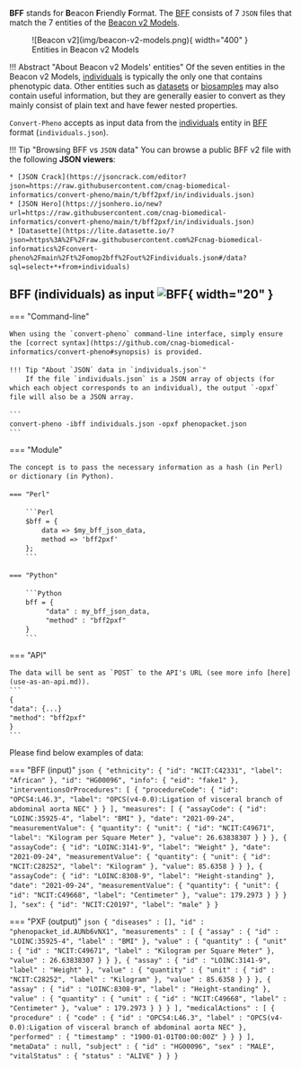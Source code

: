 **BFF** stands for **B**eacon **F**riendly **F**ormat. The [BFF](https://b2ri-documentation.readthedocs.io/en/latest/data-ingestion) consists of 7 `JSON` files that match the 7 entities of the [Beacon v2 Models](https://docs.genomebeacons.org/models).

<figure markdown>
   ![Beacon v2](img/beacon-v2-models.png){ width="400" }
   <figcaption> Entities in Beacon v2 Models</figcaption>
</figure>

!!! Abstract "About Beacon v2 Models' entities"
    Of the seven entities in the Beacon v2 Models, [individuals](https://docs.genomebeacons.org/schemas-md/individuals_defaultSchema) is typically the only one that contains phenotypic data. Other entities such as [datasets](https://docs.genomebeacons.org/schemas-md/datasets_defaultSchema) or [biosamples](https://docs.genomebeacons.org/schemas-md/biosamples_defaultSchema) may also contain useful information, but they are generally easier to convert as they mainly consist of plain text and have fewer nested properties.

   `Convert-Pheno` accepts as input data from the [individuals](https://docs.genomebeacons.org/schemas-md/individuals_defaultSchema) entity in [BFF](https://b2ri-documentation.readthedocs.io/en/latest/data-ingestion) format (`individuals.json`).

!!! Tip "Browsing BFF vs `JSON` data"
    You can browse a public BFF v2 file with the following **JSON viewers**:

    * [JSON Crack](https://jsoncrack.com/editor?json=https://raw.githubusercontent.com/cnag-biomedical-informatics/convert-pheno/main/t/bff2pxf/in/individuals.json)
    * [JSON Hero](https://jsonhero.io/new?url=https://raw.githubusercontent.com/cnag-biomedical-informatics/convert-pheno/main/t/bff2pxf/in/individuals.json)
    * [Datasette](https://lite.datasette.io/?json=https%3A%2F%2Fraw.githubusercontent.com%2Fcnag-biomedical-informatics%2Fconvert-pheno%2Fmain%2Ft%2Fomop2bff%2Fout%2Findividuals.json#/data?sql=select+*+from+individuals)

## BFF (individuals) as input ![BFF](https://avatars.githubusercontent.com/u/33450937?s=200&v=4){ width="20" }

=== "Command-line"

    When using the `convert-pheno` command-line interface, simply ensure the [correct syntax](https://github.com/cnag-biomedical-informatics/convert-pheno#synopsis) is provided.

    !!! Tip "About `JSON` data in `individuals.json`"
        If the file `individuals.json` is a JSON array of objects (for which each object corresponds to an individual), the output `-opxf` file will also be a JSON array.

    ```
    convert-pheno -ibff individuals.json -opxf phenopacket.json
    ```

=== "Module"

    The concept is to pass the necessary information as a hash (in Perl) or dictionary (in Python).

    === "Perl"

        ```Perl
        $bff = {
            data => $my_bff_json_data,
            method => 'bff2pxf'
        };
        ```

    === "Python"

        ```Python
        bff = {
             "data" : my_bff_json_data,
             "method" : "bff2pxf"
        }
        ```

=== "API"

    The data will be sent as `POST` to the API's URL (see more info [here](use-as-an-api.md)).
    ```
    {
    "data": {...}
    "method": "bff2pxf"
    }
    ```

Please find below examples of data:

=== "BFF (input)"
    ```json
    {
      "ethnicity": {
        "id": "NCIT:C42331",
        "label": "African"
      },
      "id": "HG00096",
      "info": {
        "eid": "fake1"
      },
      "interventionsOrProcedures": [
        {
          "procedureCode": {
            "id": "OPCS4:L46.3",
            "label": "OPCS(v4-0.0):Ligation of visceral branch of abdominal aorta NEC"
          }
        }
      ],
      "measures": [
        {
          "assayCode": {
            "id": "LOINC:35925-4",
            "label": "BMI"
          },
          "date": "2021-09-24",
          "measurementValue": {
            "quantity": {
              "unit": {
                "id": "NCIT:C49671",
                "label": "Kilogram per Square Meter"
              },
              "value": 26.63838307
            }
          }
        },
        {
          "assayCode": {
            "id": "LOINC:3141-9",
            "label": "Weight"
          },
          "date": "2021-09-24",
          "measurementValue": {
            "quantity": {
              "unit": {
                "id": "NCIT:C28252",
                "label": "Kilogram"
              },
              "value": 85.6358
            }
          }
        },
        {
          "assayCode": {
            "id": "LOINC:8308-9",
            "label": "Height-standing"
          },
          "date": "2021-09-24",
          "measurementValue": {
            "quantity": {
              "unit": {
                "id": "NCIT:C49668",
                "label": "Centimeter"
              },
              "value": 179.2973
            }
          }
        }
      ],
      "sex": {
        "id": "NCIT:C20197",
        "label": "male"
      }
    }
    ```
    
=== "PXF (output)"
    ```json
    {
       "diseases" : [],
       "id" : "phenopacket_id.AUNb6vNX1",
       "measurements" : [
          {
             "assay" : {
                "id" : "LOINC:35925-4",
                "label" : "BMI"
             },
             "value" : {
                "quantity" : {
                   "unit" : {
                      "id" : "NCIT:C49671",
                      "label" : "Kilogram per Square Meter"
                   },
                   "value" : 26.63838307
                }
             }
          },
          {
             "assay" : {
                "id" : "LOINC:3141-9",
                "label" : "Weight"
             },
             "value" : {
                "quantity" : {
                   "unit" : {
                      "id" : "NCIT:C28252",
                      "label" : "Kilogram"
                   },
                   "value" : 85.6358
                }
             }
          },
          {
             "assay" : {
                "id" : "LOINC:8308-9",
                "label" : "Height-standing"
             },
             "value" : {
                "quantity" : {
                   "unit" : {
                      "id" : "NCIT:C49668",
                      "label" : "Centimeter"
                   },
                   "value" : 179.2973
                }
             }
          }
       ],
       "medicalActions" : [
          {
             "procedure" : {
                "code" : {
                   "id" : "OPCS4:L46.3",
                   "label" : "OPCS(v4-0.0):Ligation of visceral branch of abdominal aorta NEC"
                },
                "performed" : {
                   "timestamp" : "1900-01-01T00:00:00Z"
                }
             }
          }
       ],
       "metaData" : null,
       "subject" : {
          "id" : "HG00096",
          "sex" : "MALE",
          "vitalStatus" : {
             "status" : "ALIVE"
          }
       }
    }
    ```
